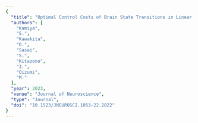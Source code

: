 ```yaml
---
{
  "title": "Optimal Control Costs of Brain State Transitions in Linear Stochastic Systems",
  "authors": [
    "Kamiya",
    "S.",
    "Kawakita",
    "D.",
    "Sasai",
    "S.",
    "Kitazono",
    "J.",
    "Oizumi",
    "M."
  ],
  "year": 2023,
  "venue": "Journal of Neuroscience",
  "type": "Journal",
  "doi": "10.1523/JNEUROSCI.1053-22.2022"
}
---
```

